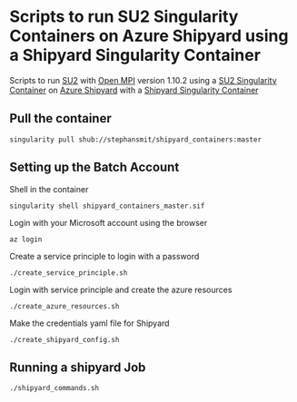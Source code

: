 # Scripts to run SU2 Singularity Containers on Azure Shipyard using a Shipyard Singularity Container

Scripts to run [SU2](https://su2code.github.io/) with [Open MPI](https://www.open-mpi.org/) version 1.10.2 using a [SU2 Singularity Container](https://github.com/stephansmit/su2_containers) on [Azure Shipyard](https://batch-shipyard.readthedocs.io/en/latest/00-introduction/") with a [Shipyard Singularity Container](https://github.com/stephansmit/shipyard_containers)

## Pull the container
~~~~
singularity pull shub://stephansmit/shipyard_containers:master
~~~~

## Setting up the Batch Account
Shell in the container
~~~~
singularity shell shipyard_containers_master.sif 
~~~~

Login with your Microsoft account using the browser
~~~~
az login
~~~~

Create a service principle to login with a password
~~~~
./create_service_principle.sh
~~~~

Login with service principle and create the azure resources
~~~~
./create_azure_resources.sh
~~~~


Make the credentials yaml file for Shipyard
~~~~
./create_shipyard_config.sh
~~~~

## Running a shipyard Job

~~~
./shipyard_commands.sh
~~~

